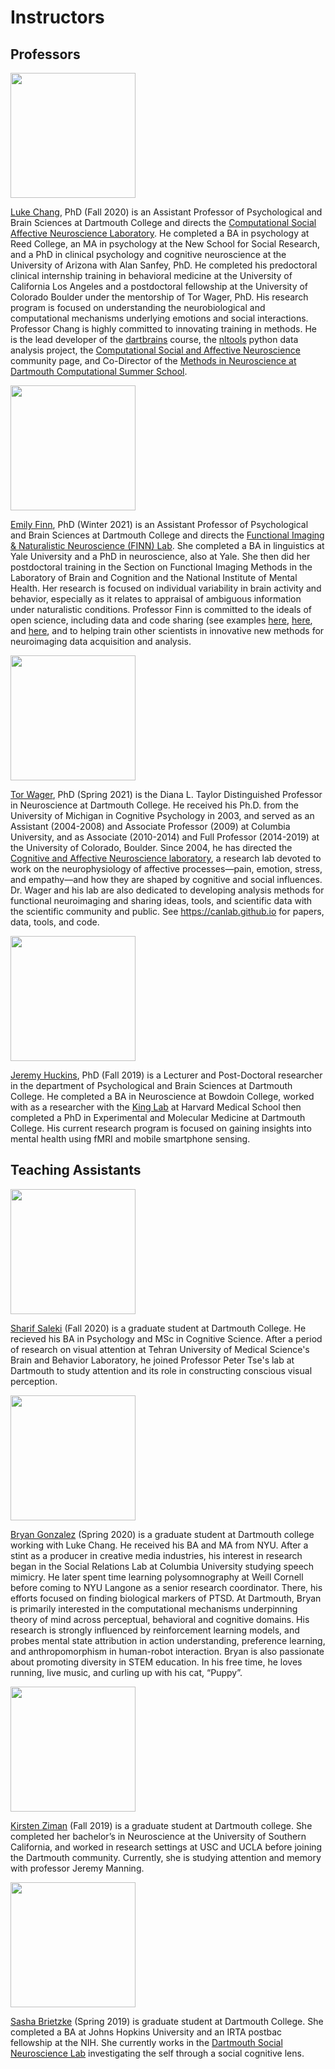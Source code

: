 # Instructors
## Professors

<img src="../images/instructors/chang.jpg" width="200"/>

[Luke Chang](http://lukejchang.com), PhD (Fall 2020) is an Assistant Professor of Psychological and Brain Sciences at Dartmouth College and directs the [Computational Social Affective Neuroscience Laboratory](http://cosanlab.com/). He completed a BA in psychology at Reed College, an MA in psychology at the New School for Social Research, and a PhD in clinical psychology and cognitive neuroscience at the University of Arizona with Alan Sanfey, PhD. He completed his predoctoral clinical internship training in behavioral medicine at the University of California Los Angeles and a postdoctoral fellowship at the University of Colorado Boulder under the mentorship of Tor Wager, PhD. His research program is focused on understanding the neurobiological and computational mechanisms underlying emotions and social interactions. Professor Chang is highly committed to innovating training in methods. He is the lead developer of the [dartbrains](https://dartbrains.org/) course, the [nltools](https://neurolearn.readthedocs.io/en/latest/) python data analysis project, the [Computational Social and Affective Neuroscience](http://compsan.org/) community page, and Co-Director of the [Methods in Neuroscience at Dartmouth Computational Summer School](http://mindsummerschool.org/).

<img src="../images/instructors/finn.jpg" width="200"/>

[Emily Finn](https://esfinn.github.io/), PhD (Winter 2021) is an Assistant Professor of Psychological and Brain Sciences at Dartmouth College and directs the [Functional Imaging & Naturalistic Neuroscience (FINN) Lab](http://thefinnlab.github.io/). She completed a BA in linguistics at Yale University and a PhD in neuroscience, also at Yale. She then did her postdoctoral training in the Section on Functional Imaging Methods in the Laboratory of Brain and Cognition and the National Institute of Mental Health. Her research is focused on individual variability in brain activity and behavior, especially as it relates to appraisal of ambiguous information under naturalistic conditions. Professor Finn is committed to the ideals of open science, including data and code sharing (see examples [here](https://openneuro.org/datasets/ds001338), [here](https://github.com/esfinn/cpm_tutorial), and [here](https://github.com/esfinn/intersubj_rsa), and to helping train other scientists in innovative new methods for neuroimaging data acquisition and analysis.

<img src="../images/instructors/wager.jpg" width="200"/>

[Tor Wager](https://sites.dartmouth.edu/canlab/), PhD (Spring 2021) is the Diana L. Taylor Distinguished Professor in Neuroscience at Dartmouth College. He received his Ph.D. from the University of Michigan in Cognitive Psychology in 2003, and served as an Assistant (2004-2008) and Associate Professor (2009) at Columbia University, and as Associate (2010-2014) and Full Professor (2014-2019) at the University of Colorado, Boulder. Since 2004, he has directed the [Cognitive and Affective Neuroscience laboratory](https://sites.dartmouth.edu/canlab/), a research lab devoted to work on the neurophysiology of affective processes—pain, emotion, stress, and empathy—and how they are shaped by cognitive and social influences. Dr. Wager and his lab are also dedicated to developing analysis methods for functional neuroimaging and sharing ideas, tools, and scientific data with the scientific community and public. See https://canlab.github.io for papers, data, tools, and code.

<img src="../images/instructors/huckins.jpg" width="200"/>

[Jeremy Huckins](https://mtnhuck.github.io/), PhD (Fall 2019) is a Lecturer and Post-Doctoral researcher in the department of Psychological and Brain Sciences at Dartmouth College. He completed a BA in Neuroscience at Bowdoin College, worked with as a researcher with the [King Lab](https://king.med.harvard.edu/) at Harvard Medical School then completed a PhD in Experimental and Molecular Medicine at Dartmouth College. His current research program is focused on gaining insights into mental health using fMRI and mobile smartphone sensing.

## Teaching Assistants

<img src="../images/instructors/saleki.jpg" width="200"/>

[Sharif Saleki](https://devxl.github.io/) (Fall 2020) is a graduate student at Dartmouth College. He recieved his BA in Psychology and MSc in Cognitive Science. After a period of research on visual attention at Tehran University of Medical Science's Brain and Behavior Laboratory, he joined Professor Peter Tse's lab at Dartmouth to study attention and its role in constructing conscious visual perception.

<img src="../images/instructors/gonzalez.jpg" width="200"/>

[Bryan Gonzalez](https://github.com/BryanGonzalez262) (Spring 2020) is a graduate student at Dartmouth college working with Luke Chang. He received his BA and MA from NYU. After a stint as a producer in creative media industries, his interest in research began in the Social Relations Lab at Columbia University studying speech mimicry. He later spent time learning polysomnography at Weill Cornell before coming to NYU Langone as a senior research coordinator. There, his efforts focused on finding biological markers of PTSD. At Dartmouth, Bryan is primarily interested in the computational mechanisms underpinning theory of mind across perceptual, behavioral and cognitive domains. His research is strongly influenced by reinforcement learning models, and probes mental state attribution in action understanding, preference learning, and anthropomorphism in human-robot interaction. Bryan is also passionate about promoting diversity in STEM education. In his free time, he loves running, live music, and curling up with his cat, “Puppy”.

<img src="../images/instructors/ziman.png" width="200"/>

[Kirsten Ziman](https://kirstensgithub.github.io/) (Fall 2019) is a graduate student at Dartmouth college. She completed her bachelor’s in Neuroscience at the University of Southern California, and worked in research settings at USC and UCLA before joining the Dartmouth community. Currently, she is studying attention and memory with professor Jeremy Manning.

<img src="../images/instructors/brietzke.jpg" width="200"/>

[Sasha Brietzke](http://www.dartmouth-socialneurolab.com/people) (Spring 2019) is graduate student at Dartmouth College. She completed a BA at Johns Hopkins University and an IRTA postbac fellowship at the NIH. She currently works in the [Dartmouth Social Neuroscience Lab](http://www.dartmouth-socialneurolab.com) investigating the self through a social cognitive lens.

